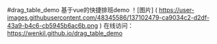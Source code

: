 #drag_table_demo
基于vue的快捷排班demo
！[图片] ( https://user-images.githubusercontent.com/48345586/137102479-ca9034c2-d2df-43a9-b4c6-cb5945b6ac6b.png )
在线访问：https://wenkil.github.io/drag_table_demo
